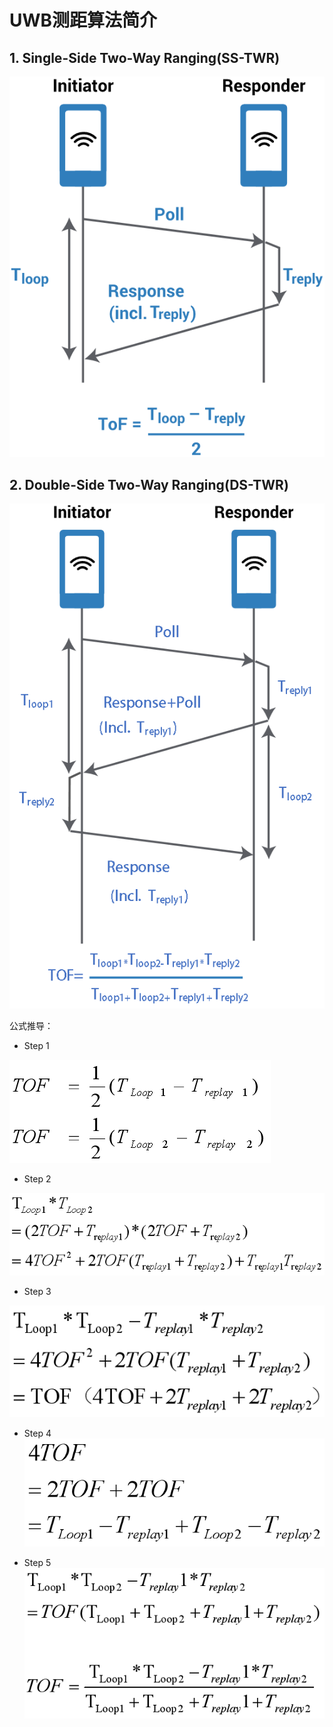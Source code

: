 # UWB测距算法简介

## 1. Single-Side Two-Way Ranging(SS-TWR)

![](img/ss-tw.png)


## 2. Double-Side Two-Way Ranging(DS-TWR)

![](img/ds-tw.png)


公式推导：

* Step 1 

![](img/1.png)

* Step 2

![](img/2.png)

* Step 3

![](img/3.png)

* Step 4
![](img/4.png)

* Step 5
![](img/5.png)

